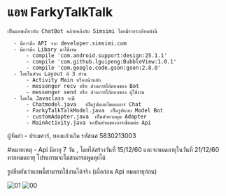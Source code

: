 # แอพ FarkyTalkTalk
    เป็นแอพเกี่ยวกับ ChatBot คล้ายคลึงกับ Simsimi โดยมีรายระเอียดดังนี้
    
      - มีการดึง API จาก developer.simsimi.com
      - มีการดึง Libary มาใช้งาน
          - compile 'com.android.support:design:25.1.1'
          - compile 'com.github.lguipeng:BubbleView:1.0.1'
          - compile 'com.google.code.gson:gson:2.8.0'
      - โดยในส่วน Layout มี 3 ส่วน
          - Activity Main หรือหน้าหลัก
          - messenger recv หรือ ส่วนการโต้ตอบของ Bot
          - messenger send หรือ ส่วนการโต้ตอบของ ผู้ใช้งาน 
      - โดยใน Javaclass จะมี
          - Chatmodel.java   เป็นรูปแบบโมเดลการ Chat
          - FarkyTalkTalkModel.java  เป็นรูปแบบ Model Bot
          - customAdapter.java  เป็นตัวควบคุม Adapter
          - MainActivity.java จะเป็นส่วนของการเชื่อมต่อ Api 
  ผู้จัดทำ 
        -  ปรเมศวร์, ทองแก้วเกิด รหัสนศ 5830213003
        
     
   #หมายเหตุ
        - Api มีอายุ 7 วัน , โดยได้สร้างวันที่ 15/12/60 และจะหมดอายุในวันที่ 21/12/60 หากหมดอายุ โปรแกรมจะไม่สามารถพูดคุยได้ 
        
        

รูปยืนยันว่าแอพนี้สามารถใช้งานได้จริง (เผื่อก่อน Api หมดอายุก่อน)
    
![01](https://user-images.githubusercontent.com/23073425/34078698-1bae038c-e352-11e7-807b-90420f728ff9.JPG)
![00](https://user-images.githubusercontent.com/23073425/34082855-e75eb06c-e398-11e7-8c4d-e5a7569ae2f4.JPG)


